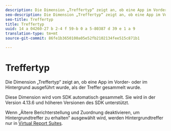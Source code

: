 ```yaml
---
description: Die Dimension „Treffertyp“ zeigt an, ob eine App im Vorder- oder im Hintergrund ausgeführt wurde, als der Treffer gesammelt wurde.
seo-description: Die Dimension „Treffertyp“ zeigt an, ob eine App im Vorder- oder im Hintergrund ausgeführt wurde, als der Treffer gesammelt wurde.
seo-title: Treffertyp
title: Treffertyp
uuid: 14 a 04260-27 b 2-4 f 59-b 0 a 5-80387 d 39 e 1 a 9
translation-type: tm+mt
source-git-commit: 86fe1b3650100a05e52fb2102134fee515c871b1

---
```



# Treffertyp

Die Dimension „Treffertyp“ zeigt an, ob eine App im Vorder- oder im Hintergrund ausgeführt wurde, als der Treffer gesammelt wurde.

Diese Dimension wird vom SDK automatisch gesammelt. Sie wird in der Version 4.13.6 und höheren Versionen des SDK unterstützt.

Wenn „Ältere Berichterstellung und Zuordnung deaktivieren, um Hintergrundtreffer zu erhalten“ ausgewählt wird, werden Hintergrundtreffer nur in [Virtual Report Suites](../../../components/vrs/vrs-mobile-visit-processing.md#concept_EC51308E4FD14E149F1B5D63C0AB34BD).
